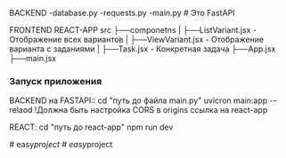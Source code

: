
BACKEND
    -database.py
    -requests.py
    -main.py # Это FastAPI

FRONTEND REACT-APP
    src
    ├──componetns
    |    ├──ListVariant.jsx - Отображение всех вариантов
    |    ├──ViewVariant.jsx - Отображение варианта с заданиями
    |    ├──Task.jsx - Конкретная задача
    ├──App.jsx
    ├──main.jsx

### Запуск приложения
BACKEND на FASTAPI:: cd "путь до файла main.py" uvicron main:app --relaod
!Должна быть настройка CORS в origins ссылка на react-app

REACT: cd "путь до react-app" npm run dev




#   e a s y _ p r o j e c t  
 #   e a s y _ p r o j e c t  
 